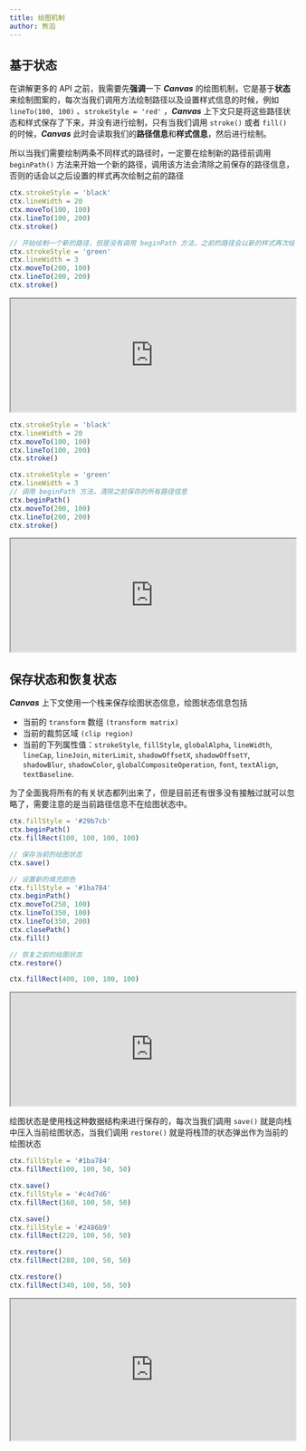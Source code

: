 ```yaml
---
title: 绘图机制
author: 熊滔
---
```


## 基于状态

在讲解更多的 API 之前，我需要先**强调**一下 ***Canvas*** 的绘图机制，它是基于**状态**来绘制图案的，每次当我们调用方法绘制路径以及设置样式信息的时候，例如 `lineTo(100, 100)` 、`strokeStyle = 'red'` ，***Canvas*** 上下文只是将这些路径状态和样式保存了下来，并没有进行绘制，只有当我们调用 `stroke()` 或者 `fill()` 的时候，***Canvas*** 此时会读取我们的**路径信息**和**样式信息**，然后进行绘制。

所以当我们需要绘制两条不同样式的路径时，一定要在绘制新的路径前调用 `beginPath()` 方法来开始一个新的路径，调用该方法会清除之前保存的路径信息，否则的话会以之后设置的样式再次绘制之前的路径

```js
ctx.strokeStyle = 'black'
ctx.lineWidth = 20
ctx.moveTo(100, 100)
ctx.lineTo(100, 200)
ctx.stroke()

// 开始绘制一个新的路径，但是没有调用 beginPath 方法，之前的路径会以新的样式再次绘制
ctx.strokeStyle = 'green'
ctx.lineWidth = 3
ctx.moveTo(200, 100)
ctx.lineTo(200, 200)
ctx.stroke()
```

<iframe src="https://lastknightcoder.github.io/canvas-demos/18.html" height="200" width="100%"></iframe>

```js
ctx.strokeStyle = 'black'
ctx.lineWidth = 20
ctx.moveTo(100, 100)
ctx.lineTo(100, 200)
ctx.stroke()

ctx.strokeStyle = 'green'
ctx.lineWidth = 3
// 调用 beginPath 方法，清除之前保存的所有路径信息
ctx.beginPath()
ctx.moveTo(200, 100)
ctx.lineTo(200, 200)
ctx.stroke()
```

<iframe src="https://lastknightcoder.github.io/canvas-demos/19.html" height="200" width="100%"></iframe>

## 保存状态和恢复状态

***Canvas*** 上下文使用一个栈来保存绘图状态信息，绘图状态信息包括

- 当前的 `transform` 数组 `(transform matrix)`
- 当前的裁剪区域 `(clip region)`
- 当前的下列属性值：`strokeStyle`, `fillStyle`, `globalAlpha`, `lineWidth`, `lineCap`, `lineJoin`, `miterLimit`, `shadowOffsetX`, `shadowOffsetY`, `shadowBlur`, `shadowColor`, `globalCompositeOperation`, `font`, `textAlign`, `textBaseline`.

为了全面我将所有的有关状态都列出来了，但是目前还有很多没有接触过就可以忽略了，需要注意的是当前路径信息不在绘图状态中。

```js
ctx.fillStyle = '#29b7cb'
ctx.beginPath()
ctx.fillRect(100, 100, 100, 100)

// 保存当前的绘图状态
ctx.save()

// 设置新的填充颜色
ctx.fillStyle = '#1ba784'
ctx.beginPath()
ctx.moveTo(250, 100)
ctx.lineTo(350, 100)
ctx.lineTo(350, 200)
ctx.closePath()
ctx.fill()

// 恢复之前的绘图状态
ctx.restore()

ctx.fillRect(400, 100, 100, 100)
```

<iframe src="https://lastknightcoder.github.io/canvas-demos/20.html" height="200" width="100%"></iframe>

绘图状态是使用栈这种数据结构来进行保存的，每次当我们调用 `save()` 就是向栈中压入当前绘图状态，当我们调用 `restore()` 就是将栈顶的状态弹出作为当前的绘图状态

```js
ctx.fillStyle = '#1ba784'
ctx.fillRect(100, 100, 50, 50)

ctx.save()
ctx.fillStyle = '#c4d7d6'
ctx.fillRect(160, 100, 50, 50)

ctx.save()
ctx.fillStyle = '#2486b9'
ctx.fillRect(220, 100, 50, 50)

ctx.restore()
ctx.fillRect(280, 100, 50, 50)

ctx.restore()
ctx.fillRect(340, 100, 50, 50)
```

<iframe src="https://lastknightcoder.github.io/canvas-demos/21.html" height="250" width="100%"></iframe>